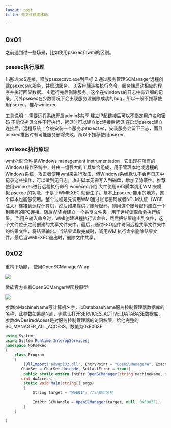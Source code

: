 ```yaml
---
layout: post
title: 无文件横向移动

---
```


## 0x01  

之前遇到过一些场景，比如使用psexec和wmi的区别。

### psexec执行原理

1.通过ipc$连接，释放psexecsvc.exe到目标
2.通过服务管理SCManager远程创建psexecsvc服务，并启动服务。
3.客户端连接执行命令，服务端启动相应的程序并执行回显数据。
4.运行完后删除服务。这个在windows的日志中有详细的记录，另外psexec在少数情况下会出现服务没删除成功的bug，所以一般不推荐使用psexec，推荐wmiexec

工具说明：
需要远程系统开启admin$共享
建立IP超链接后可以不指定用户名和密码
不能仅拷贝文件不行执行，拷贝时可以建立ipc连接后拷贝
在启动psexec建立连接后，远程系统上会被安装一个服务:psexecsvc，安装服务会留下日志，而且psexec推出时有可能服务删除失败，所以不推荐使用psexec

### wmiexec执行原理

wmi介绍
全称是Windows management instrumentation，它出现在所有的Windows操作系统中，并由一组强大的工具集合组成，用于管理本地或远程的Windows系统，攻击者使用wmi来进行攻击，但Windows系统默认不会再日志中记录这些操作，可以做到无日志，攻击脚本无需写入到磁盘，增加了隐蔽性。推荐使用wmiexec进行远程执行命令
wmiexec介绍
大牛使用VBS脚本调用WMI来模拟 psexec 的功能，于是乎WMIEXEC 就诞生了。基本上psexec 能用的地方，这个脚本也能够使用。整个过程是先调用WMI通过账号密码或者NTLM认证（WCE注入）连接到远程计算机，然后如果提供了账号密码，则用这个账号密码建立一个到目标的IPC连接。随后WMI会建立一个共享文件夹，用于远程读取命令执行结果。 当用户输入命令时，WMI创建进程执行该命令，然后把结果输出到文件，这个文件位于之前创建的共享文件夹中。最后，通过FSO组件访问远程共享文件夹中的结果文件，将结果输出。当结果读取完成时，调用WMI执行命令删除结果文件。最后当WMIEXEC退出时，删除文件共享。

## 0x02

重构下功能， 使用OpenSCManagerW api

![](https://gitee.com/a4m1n/tuchuang/raw/master/pic/20211115144546.png)

微软官方查看OpenSCMangerW函数原型

![](https://gitee.com/a4m1n/tuchuang/raw/master/pic/20211115144620.png)

参数lpMachineName写计算机名字，lpDatabaseName服务控制管理器数据库的名称，此参数如果是Null，则默认打开SERVICES_ACTIVE_DATABASE数据库，参数dwDesiredAcess是对服务控制管理器的访问权限，给他完整的SC_MANAGER_ALL_ACCESS，数值为0xF003F

```c#
using System;
using System.Runtime.InteropServices;
namespace NoPsexec
{
    class Program
    {
        [DllImport("advapi32.dll", EntryPoint = "OpenSCManagerW", ExactSpelling = true,
       CharSet = CharSet.Unicode, SetLastError = true)]
        public static extern IntPtr OpenSCManager(string machineName, string databaseName,
       uint dwAccess);
        static void Main(string[] args)
        {   
            String target = "Web01"; //计算机名称

            IntPtr SCMHandle = OpenSCManager(target, null, 0xF003F);
        }
    }

}
```















